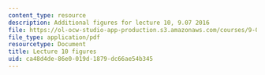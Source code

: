 ```yaml
---
content_type: resource
description: Additional figures for lecture 10, 9.07 2016
file: https://ol-ocw-studio-app-production.s3.amazonaws.com/courses/9-07-statistics-for-brain-and-cognitive-science-fall-2016/ca48d4de86e0019d1879dc66ae54b345_MIT9_07F16_lec10_Figures.pdf
file_type: application/pdf
resourcetype: Document
title: Lecture 10 figures
uid: ca48d4de-86e0-019d-1879-dc66ae54b345
---
```

